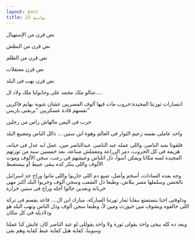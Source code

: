 ```yaml
---
layout: post
title: 23 يوليو
---
```

نص قرن من الإستهبال

نص قرن من البطش

نص قرن من الظلم

نص قرن معتقلات

نص قرن نهب فى البلد

شالو ملك محمد على وجابولنا ملك ولاد ال.....

انتصارات ثورتنا المجيدة:حروب مات فيها ألوف المصريين عشان شوية بهايم فاكرين نفسهم قادة عسكريين "بربقتى ياريس"

حرب فى اليمن مالهاش راس من رجلين

واحد عاملى نفسه زعيم الثوار فى العالم وهوة ابن ستين ... ذالل الناس ومضيع البلد

فلقونا بعبد الناصر، واللى عمله عبد الناصر، عبدالناصر مين، عمل ايه عدل فى حياته، هزيمة فى كل الحروب، دمر الزراعة ومعملش صناعة، بعد خمسين سنة من ثورتهم المجيدة لسه مكانا ويمكن أسوأ، ذل اتلناس وعيشهم فى رعب، سجن الألوف وموت الألوف واللى ينكر كده يبقى عبيط أو بيستعبط

وجه بعده السادات، أسخم وأضل، ضيع دم اللى حاربوا واللى ماتوا وراح خد اسرائيل بالحضن وسلملها مصر ببلاش، وطبعا ذل الشعب وسجن ألوف وخربوا البلد أكتر مهى خربانة وبعدين جالوا أجله وراح فى ستين خرارة

ودلوقتى احنا بنستمتع ببقايا ثمار ثورتنا المباركة، مبارك ابن ال.... قاعد يقسم فى تركة اللى خالفوه ويشوف مين خيورث ومين لأ، وطبعا سجن ألوف وذل الناس ونهب البلد هو ودلاديله فى كل مكان

 وبعد ده كله ييجى واحد يقولى ثورة ولا واحد يقوللى لو عبد الناصر كان عايش كنا عملنا وسوينا، كفاية هبل كفاية عبط كفاية وهم بقى
